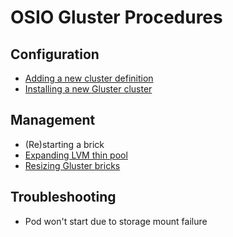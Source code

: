 # OSIO Gluster Procedures

## Configuration
- [Adding a new cluster definition](add-cluster.md)
- [Installing a new Gluster cluster](install-cluster.md)

## Management
- (Re)starting a brick
- [Expanding LVM thin pool](expanding-lvm-thinpool.md)
- [Resizing Gluster bricks](resizing-gluster-brick.md)

## Troubleshooting
- Pod won't start due to storage mount failure
